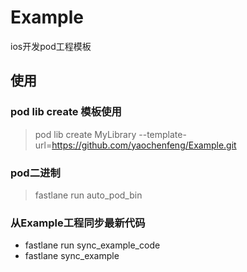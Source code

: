 # Example
ios开发pod工程模板
## 使用
### pod lib create 模板使用
> pod lib create MyLibrary --template-url=https://github.com/yaochenfeng/Example.git
### pod二进制
> fastlane run auto_pod_bin
### 从Example工程同步最新代码
- fastlane run sync_example_code
- fastlane sync_example
